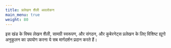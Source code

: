 ```yaml
---
title: प्रलेखन शैली अवलोकन
main_menu: true
weight: 80
---
```


इस खंड के विषय लेखन शैली, सामग्री स्वरूपण, और संगठन, और कुबेरनेट्स प्रलेखन के लिए विशिष्ट ह्यूगो अनुकूलन का उपयोग करना ये सब मार्गदर्शन प्रदान करते हैं।
